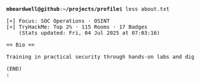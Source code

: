 <pre>

<strong>mbeardwell@github</strong>:<strong>~/projects/profile</strong>$ less about.txt

[+] Focus: SOC Operations · OSINT
[+] TryHackMe: Top 2% · 115 Rooms · 17 Badges
    (Stats updated: Fri, 04 Jul 2025 at 07:03:16)

== Bio ==

Training in practical security through hands-on labs and digital investigations.

(END)
:
</pre>
